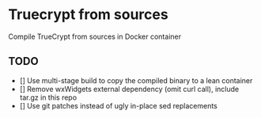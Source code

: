 # Truecrypt from sources
Compile TrueCrypt from sources in Docker container

## TODO

- [] Use multi-stage build to copy the compiled binary to a lean container
- [] Remove wxWidgets external dependency (omit curl call), include tar.gz in this repo
- [] Use git patches instead of ugly in-place sed replacements
